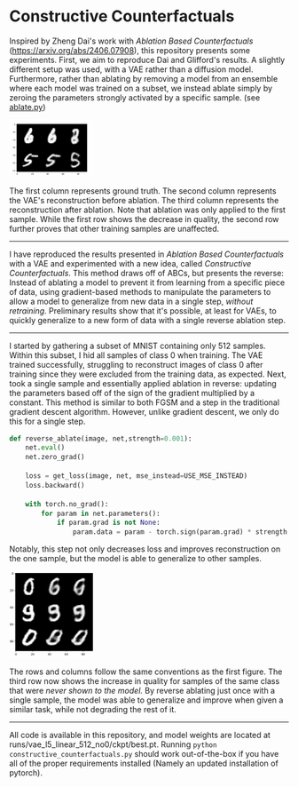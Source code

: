 # Constructive Counterfactuals

Inspired by Zheng Dai's work with _Ablation Based Counterfactuals_ (https://arxiv.org/abs/2406.07908), this repository presents some experiments.
First, we aim to reproduce Dai and Glifford's results. A slightly different setup was used, with a VAE rather than a diffusion model. Furthermore, rather than ablating by removing a model from an ensemble where each model was trained on a subset, we instead ablate simply by zeroing the parameters strongly activated by a specific sample. (see [ablate.py](ablate.py))

<img src="results/realistic_ablation.png" width="30%">

The first column represents ground truth. The second column represents the VAE's reconstruction before ablation. The third column represents the reconstruction after ablation. Note that ablation was only applied to the first sample. While the first row shows the decrease in quality, the second row further proves that other training samples are unaffected.

---

I have reproduced the results presented in _Ablation Based Counterfactuals_ with a VAE and experimented with a new idea, called _Constructive Counterfactuals_. This method draws off of ABCs, but presents the reverse: Instead of ablating a model to prevent it from learning from a specific piece of data, using gradient-based methods to manipulate the parameters to allow a model to generalize from new data in a single step, _without retraining_. Preliminary results show that it's possible, at least for VAEs, to quickly generalize to a new form of data with a single reverse ablation step.

---

I started by gathering a subset of MNIST containing only 512 samples. Within this subset, I hid all samples of class 0 when training. The VAE trained successfully, struggling to reconstruct images of class 0 after training since they were excluded from the training data, as expected. Next, took a single sample and essentially applied ablation in reverse: updating the parameters based off of the sign of the gradient multiplied by a constant. This method is similar to both FGSM and a step in the traditional gradient descent algorithm. However, unlike gradient descent, we only do this for a single step.

```python
def reverse_ablate(image, net,strength=0.001):
    net.eval()
    net.zero_grad()

    loss = get_loss(image, net, mse_instead=USE_MSE_INSTEAD)
    loss.backward()

    with torch.no_grad():
        for param in net.parameters():
            if param.grad is not None:
                param.data = param - torch.sign(param.grad) * strength
```

Notably, this step not only decreases loss and improves reconstruction on the one sample, but the model is able to generalize to other samples.

<img src="results/constructive_counterfactuals_example.png" width="30%">

The rows and columns follow the same conventions as the first figure. The third row now shows the increase in quality for samples of the same class that were _never shown to the model._ By reverse ablating just once with a single sample, the model was able to generalize and improve when given a similar task, while not degrading the rest of it.

---

All code is available in this repository, and model weights are located at runs/vae_l5_linear_512_no0/ckpt/best.pt.
Running `python constructive_counterfactuals.py` should work out-of-the-box if you have all of the proper requirements installed (Namely an updated installation of pytorch).
